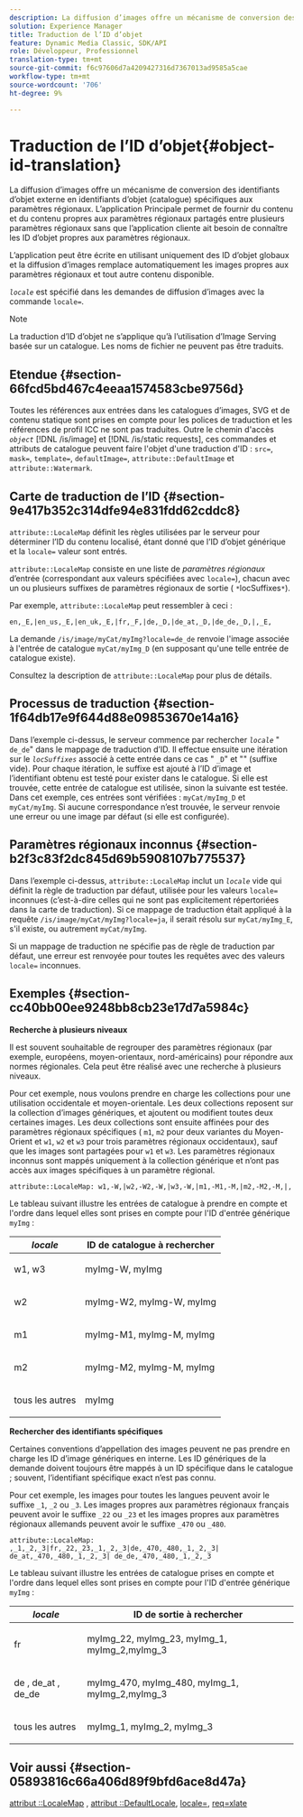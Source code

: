 ```yaml
---
description: La diffusion d’images offre un mécanisme de conversion des identifiants d’objet externe en identifiants d’objet (catalogue) spécifiques aux paramètres régionaux. L’application Principale permet de fournir du contenu et du contenu propres aux paramètres régionaux partagés entre plusieurs paramètres régionaux sans que l’application cliente ait besoin de connaître les ID d’objet propres aux paramètres régionaux.
solution: Experience Manager
title: Traduction de l’ID d’objet
feature: Dynamic Media Classic, SDK/API
role: Développeur, Professionnel
translation-type: tm+mt
source-git-commit: f6c97606d7a4209427316d7367013ad9585a5cae
workflow-type: tm+mt
source-wordcount: '706'
ht-degree: 9%

---
```



# Traduction de l’ID d’objet{#object-id-translation}

La diffusion d’images offre un mécanisme de conversion des identifiants d’objet externe en identifiants d’objet (catalogue) spécifiques aux paramètres régionaux. L’application Principale permet de fournir du contenu et du contenu propres aux paramètres régionaux partagés entre plusieurs paramètres régionaux sans que l’application cliente ait besoin de connaître les ID d’objet propres aux paramètres régionaux.

L’application peut être écrite en utilisant uniquement des ID d’objet globaux et la diffusion d’images remplace automatiquement les images propres aux paramètres régionaux et tout autre contenu disponible.

*`locale`* est spécifié dans les demandes de diffusion d’images avec la commande `locale=`.

>[!NOTE]
>
>La traduction d’ID d’objet ne s’applique qu’à l’utilisation d’Image Serving basée sur un catalogue. Les noms de fichier ne peuvent pas être traduits.

## Etendue {#section-66fcd5bd467c4eeaa1574583cbe9756d}

Toutes les références aux entrées dans les catalogues d’images, SVG et de contenu statique sont prises en compte pour les polices de traduction et les références de profil ICC ne sont pas traduites. Outre le chemin d&#39;accès *`object`* [!DNL /is/image] et [!DNL /is/static requests], ces commandes et attributs de catalogue peuvent faire l&#39;objet d&#39;une traduction d&#39;ID : `src=`, `mask=`, `template=`, `defaultImage=`, `attribute::DefaultImage` et `attribute::Watermark`.

## Carte de traduction de l’ID {#section-9e417b352c314dfe94e831fdd62cddc8}

`attribute::LocaleMap` définit les règles utilisées par le serveur pour déterminer l’ID du contenu localisé, étant donné que l’ID d’objet générique et la  `locale=` valeur sont entrés.

`attribute::LocaleMap` consiste en une liste de  *paramètres régionaux*  d’entrée (correspondant aux valeurs spécifiées avec  `locale=`), chacun avec un ou plusieurs suffixes de paramètres régionaux de sortie ( `*`locSuffixes`*`).

Par exemple, `attribute::LocaleMap` peut ressembler à ceci :

`en,_E,|en_us,_E,|en_uk,_E,|fr,_F,|de,_D,|de_at,_D,|de_de,_D,|,_E,`

La demande `/is/image/myCat/myImg?locale=de_de` renvoie l&#39;image associée à l&#39;entrée de catalogue `myCat/myImg_D` (en supposant qu&#39;une telle entrée de catalogue existe).

Consultez la description de `attribute::LocaleMap` pour plus de détails.

## Processus de traduction {#section-1f64db17e9f644d88e09853670e14a16}

Dans l’exemple ci-dessus, le serveur commence par rechercher *`locale`* &quot; `de_de`&quot; dans le mappage de traduction d’ID. Il effectue ensuite une itération sur le *`locSuffixes`* associé à cette entrée dans ce cas &quot; `_D`&quot; et &quot;&quot; (suffixe vide). Pour chaque itération, le suffixe est ajouté à l’ID d’image et l’identifiant obtenu est testé pour exister dans le catalogue. Si elle est trouvée, cette entrée de catalogue est utilisée, sinon la suivante est testée. Dans cet exemple, ces entrées sont vérifiées : `myCat/myImg_D` et `myCat/myImg`. Si aucune correspondance n’est trouvée, le serveur renvoie une erreur ou une image par défaut (si elle est configurée).

## Paramètres régionaux inconnus {#section-b2f3c83f2dc845d69b5908107b775537}

Dans l’exemple ci-dessus, `attribute::LocaleMap` inclut un *`locale`* vide qui définit la règle de traduction par défaut, utilisée pour les valeurs `locale=` inconnues (c’est-à-dire celles qui ne sont pas explicitement répertoriées dans la carte de traduction). Si ce mappage de traduction était appliqué à la requête `/is/image/myCat/myImg?locale=ja`, il serait résolu sur `myCat/myImg_E`, s&#39;il existe, ou autrement `myCat/myImg`.

Si un mappage de traduction ne spécifie pas de règle de traduction par défaut, une erreur est renvoyée pour toutes les requêtes avec des valeurs `locale=` inconnues.

## Exemples {#section-cc40bb00ee9248bb8cb23e17d7a5984c}

**Recherche à plusieurs niveaux**

Il est souvent souhaitable de regrouper des paramètres régionaux (par exemple, européens, moyen-orientaux, nord-américains) pour répondre aux normes régionales. Cela peut être réalisé avec une recherche à plusieurs niveaux.

Pour cet exemple, nous voulons prendre en charge les collections pour une utilisation occidentale et moyen-orientale. Les deux collections reposent sur la collection d’images génériques, et ajoutent ou modifient toutes deux certaines images. Les deux collections sont ensuite affinées pour des paramètres régionaux spécifiques ( `m1`, `m2` pour deux variantes du Moyen-Orient et `w1`, `w2` et `w3` pour trois paramètres régionaux occidentaux), sauf que les images sont partagées pour `w1` et `w3`. Les paramètres régionaux inconnus sont mappés uniquement à la collection générique et n’ont pas accès aux images spécifiques à un paramètre régional.

`attribute::LocaleMap: w1,-W,|w2,-W2,-W,|w3,-W,|m1,-M1,-M,|m2,-M2,-M,|,`

Le tableau suivant illustre les entrées de catalogue à prendre en compte et l&#39;ordre dans lequel elles sont prises en compte pour l&#39;ID d&#39;entrée générique `myImg` :

<table id="table_97EB13E3DB9B48D3A4184D5ECC8E9F86"> 
 <thead> 
  <tr> 
   <th class="entry"> <b> <i>locale</i> </b> </th> 
   <th class="entry"> <b>ID de catalogue à rechercher</b> </th> 
  </tr> 
 </thead>
 <tbody> 
  <tr> 
   <td> <p> <span class="codeph"> w1, w3 </span> </p> </td> 
   <td> <p> <span class="codeph"> myImg-W, myImg </span> </p> </td> 
  </tr> 
  <tr> 
   <td> <p> <span class="codeph"> w2 </span> </p> </td> 
   <td> <p> <span class="codeph"> myImg-W2, myImg-W, myImg </span> </p> </td> 
  </tr> 
  <tr> 
   <td> <p> <span class="codeph"> m1 </span> </p> </td> 
   <td> <p> <span class="codeph"> myImg-M1, myImg-M, myImg </span> </p> </td> 
  </tr> 
  <tr> 
   <td> <p> <span class="codeph"> m2 </span> </p> </td> 
   <td> <p> <span class="codeph"> myImg-M2, myImg-M, myImg </span> </p> </td> 
  </tr> 
  <tr> 
   <td> <p>tous les autres </p> </td> 
   <td> <p> <span class="codeph"> myImg  </span> </p> </td> 
  </tr> 
 </tbody> 
</table>

**Rechercher des identifiants spécifiques**

Certaines conventions d’appellation des images peuvent ne pas prendre en charge les ID d’image génériques en interne. Les ID génériques de la demande doivent toujours être mappés à un ID spécifique dans le catalogue ; souvent, l’identifiant spécifique exact n’est pas connu.

Pour cet exemple, les images pour toutes les langues peuvent avoir le suffixe `_1`, `_2` ou `_3`. Les images propres aux paramètres régionaux français peuvent avoir le suffixe `_22` ou `_23` et les images propres aux paramètres régionaux allemands peuvent avoir le suffixe `_470` ou `_480`.

`attribute::LocaleMap: ,_1,_2,_3|fr,_22,_23,_1,_2,_3|de,_470,_480,_1,_2,_3| de_at,_470,_480,_1,_2,_3| de_de,_470,_480,_1,_2,_3`

Le tableau suivant illustre les entrées de catalogue prises en compte et l&#39;ordre dans lequel elles sont prises en compte pour l&#39;ID d&#39;entrée générique `myImg` :

<table id="table_A7EE4AA0F1C24284B83CC4B40622D24F"> 
 <thead> 
  <tr> 
   <th class="entry"> <b> <i>locale</i> </b> </th> 
   <th class="entry"> <b>ID de sortie à rechercher</b> </th> 
  </tr> 
 </thead>
 <tbody> 
  <tr> 
   <td> <p> <span class="codeph"> fr </span> </p> </td> 
   <td> <p> <span class="codeph"> myImg_22, myImg_23, myImg_1, myImg_2,myImg_3 </span> </p> </td> 
  </tr> 
  <tr> 
   <td> <p> <span class="codeph"> de  </span>,  <span class="codeph"> de_at  </span>,  <span class="codeph"> de_de  </span> </p> </td> 
   <td> <p> <span class="codeph"> myImg_470, myImg_480, myImg_1, myImg_2,myImg_3 </span> </p> </td> 
  </tr> 
  <tr> 
   <td> <p>tous les autres </p> </td> 
   <td> <p> <span class="codeph"> myImg_1, myImg_2, myImg_3 </span> </p> </td> 
  </tr> 
 </tbody> 
</table>

## Voir aussi {#section-05893816c66a406d89f9bfd6ace8d47a}

[attribut ::LocaleMap](../../../../../is-api/image-catalog/image-serving-api-ref/c-image-catalog-reference/c-attributes-reference/r-localemap.md#reference-49bbf598f8ea47c3a563755cef306318) ,  [attribut ::DefaultLocale](../../../../../is-api/image-catalog/image-serving-api-ref/c-image-catalog-reference/c-attributes-reference/r-defaultlocale.md#reference-69462ad9923f464f80c2c012342a6b6b),  [locale=](../../../../../is-api/http-ref/image-serving-api-ref/c-http-protocol-reference/c-command-reference/r-locale.md#reference-8a846b2fbc004a12821b956ed3b25cfb),  [req=xlate](../../../../../is-api/http-ref/image-serving-api-ref/c-http-protocol-reference/c-command-reference/r-req/r-req.md#reference-907cdb4a97034db7ad94695f25552e76)

